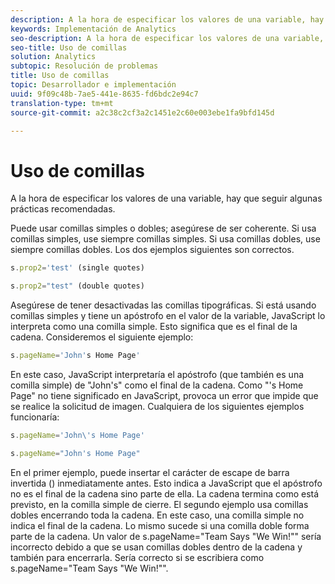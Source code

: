 ```yaml
---
description: A la hora de especificar los valores de una variable, hay que seguir algunas prácticas recomendadas.
keywords: Implementación de Analytics
seo-description: A la hora de especificar los valores de una variable, hay que seguir algunas prácticas recomendadas.
seo-title: Uso de comillas
solution: Analytics
subtopic: Resolución de problemas
title: Uso de comillas
topic: Desarrollador e implementación
uuid: 9f09c48b-7ae5-441e-8635-fd6bdc2e94c7
translation-type: tm+mt
source-git-commit: a2c38c2cf3a2c1451e2c60e003ebe1fa9bfd145d

---
```



# Uso de comillas

A la hora de especificar los valores de una variable, hay que seguir algunas prácticas recomendadas.

Puede usar comillas simples o dobles; asegúrese de ser coherente. Si usa comillas simples, use siempre comillas simples. Si usa comillas dobles, use siempre comillas dobles. Los dos ejemplos siguientes son correctos.

```js
s.prop2='test' (single quotes)
```

```js
s.prop2="test" (double quotes)
```

Asegúrese de tener desactivadas las comillas tipográficas. Si está usando comillas simples y tiene un apóstrofo en el valor de la variable, JavaScript lo interpreta como una comilla simple. Esto significa que es el final de la cadena. Consideremos el siguiente ejemplo:

```js
s.pageName='John's Home Page'
```

En este caso, JavaScript interpretaría el apóstrofo (que también es una comilla simple) de "John's" como el final de la cadena. Como "'s Home Page" no tiene significado en JavaScript, provoca un error que impide que se realice la solicitud de imagen. Cualquiera de los siguientes ejemplos funcionaría:

```js
s.pageName='John\'s Home Page'
```

```js
s.pageName="John's Home Page"
```

En el primer ejemplo, puede insertar el carácter de escape de barra invertida (\) inmediatamente antes. Esto indica a JavaScript que el apóstrofo no es el final de la cadena sino parte de ella. La cadena termina como está previsto, en la comilla simple de cierre. El segundo ejemplo usa comillas dobles encerrando toda la cadena. En este caso, una comilla simple no indica el final de la cadena. Lo mismo sucede si una comilla doble forma parte de la cadena. Un valor de s.pageName="Team Says "We Win!"" sería incorrecto debido a que se usan comillas dobles dentro de la cadena y también para encerrarla. Sería correcto si se escribiera como s.pageName="Team Says \"We Win!\"".
